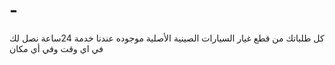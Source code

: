 # -
كل طلباتك من قطع غيار السيارات الصينية الأصلية موجوده عندنا خدمة 24ساعة نصل لك في اي وقت وفي أي مكان
